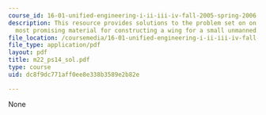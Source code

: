 ```yaml
---
course_id: 16-01-unified-engineering-i-ii-iii-iv-fall-2005-spring-2006
description: This resource provides solutions to the problem set on on choices of
  most promising material for constructing a wing for a small unmanned aerial vehicle
file_location: /coursemedia/16-01-unified-engineering-i-ii-iii-iv-fall-2005-spring-2006/dc8f9dc771aff0ee8e338b3589e2b82e_m22_ps14_sol.pdf
file_type: application/pdf
layout: pdf
title: m22_ps14_sol.pdf
type: course
uid: dc8f9dc771aff0ee8e338b3589e2b82e

---
```

None